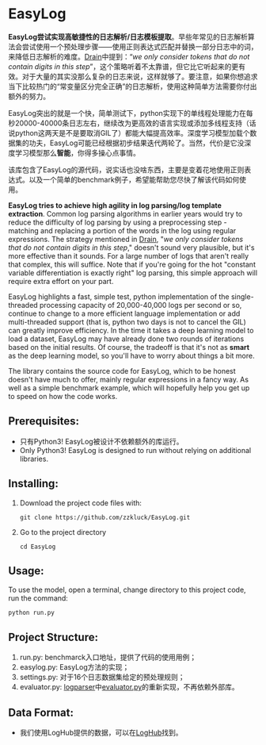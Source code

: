 # EasyLog

**EasyLog尝试实现高敏捷性的日志解析/日志模板提取**。早些年常见的日志解析算法会尝试使用一个预处理步骤——使用正则表达式匹配并替换一部分日志中的词，来降低日志解析的难度。[Drain](https://github.com/logpai/Drain3)中提到：“*we only consider tokens that do not contain digits in this step*”，这个策略听着不太靠谱，但它比它听起来的更有效。对于大量的其实没那么复杂的日志来说，这样就够了。要注意，如果你想追求当下比较热门的“常变量区分完全正确”的日志解析，使用这种简单方法需要你付出额外的努力。

EasyLog突出的就是一个快，简单测试下，python实现下的单线程处理能力在每秒20000-40000条日志左右，继续改为更高效的语言实现或添加多线程支持（话说python这两天是不是要取消GIL了）都能大幅提高效率。深度学习模型加载个数据集的功夫，EasyLog可能已经根据初步结果迭代两轮了。当然，代价是它没深度学习模型那么**智能**，你得多操心点事情。

该库包含了EasyLog的源代码，说实话也没啥东西，主要是变着花地使用正则表达式。以及一个简单的benchmark例子，希望能帮助您尽快了解该代码如何使用。

**EasyLog tries to achieve high agility in log parsing/log template extraction**. Common log parsing algorithms in earlier years would try to reduce the difficulty of log parsing by using a preprocessing step - matching and replacing a portion of the words in the log using regular expressions. The strategy mentioned in [Drain](https://github.com/logpai/Drain3), "*we only consider tokens that do not contain digits in this step*," doesn't sound very plausible, but it's more effective than it sounds. For a large number of logs that aren't really that complex, this will suffice. Note that if you're going for the hot "constant variable differentiation is exactly right" log parsing, this simple approach will require extra effort on your part.

EasyLog highlights a fast, simple test, python implementation of the single-threaded processing capacity of 20,000-40,000 logs per second or so, continue to change to a more efficient language implementation or add multi-threaded support (that is, python two days is not to cancel the GIL) can greatly improve efficiency. In the time it takes a deep learning model to load a dataset, EasyLog may have already done two rounds of iterations based on the initial results. Of course, the tradeoff is that it's not as **smart** as the deep learning model, so you'll have to worry about things a bit more.

The library contains the source code for EasyLog, which to be honest doesn't have much to offer, mainly regular expressions in a fancy way. As well as a simple benchmark example, which will hopefully help you get up to speed on how the code works.

## Prerequisites:
* 只有Python3! EasyLog被设计不依赖额外的库运行。
* Only Python3! EasyLog is designed to run without relying on additional libraries.

## Installing:
1. Download the project code files with:

   `git clone https://github.com/zzkluck/EasyLog.git`

2. Go to the project directory

   `cd EasyLog`

## Usage:

To use the model, open a terminal, change directory to this project code, run the command: 

`python run.py`


## Project Structure:
1. run.py: benchmarck入口地址，提供了代码的使用用例；
2. easylog.py: EasyLog方法的实现；
3. settings.py: 对于16个日志数据集给定的预处理规则；
4. evaluator.py: [logparser](https://github.com/logpai/logparser)中[evaluator.py](https://github.com/logpai/logparser/blob/master/logparser/utils/evaluator.py)的重新实现，不再依赖外部库。


## Data Format:
* 我们使用LogHub提供的数据，可以在[LogHub](https://github.com/logpai/loghub)找到。